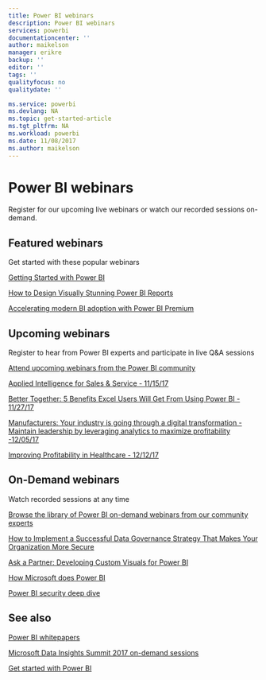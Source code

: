 ```yaml
---
title: Power BI webinars
description: Power BI webinars
services: powerbi
documentationcenter: ''
author: maikelson
manager: erikre
backup: ''
editor: ''
tags: ''
qualityfocus: no
qualitydate: ''

ms.service: powerbi
ms.devlang: NA
ms.topic: get-started-article
ms.tgt_pltfrm: NA
ms.workload: powerbi
ms.date: 11/08/2017
ms.author: maikelson
---
```

# Power BI webinars

Register for our upcoming live webinars or watch our recorded sessions on-demand.

## Featured webinars

Get started with these popular webinars

[Getting Started with Power BI](https://info.microsoft.com/getting-started-with-power-bi-ondemand.html?Is=Website)

[How to Design Visually Stunning Power BI Reports](https://community.powerbi.com/t5/Webinars-and-Video-Gallery/5-3-17-Webinar-How-to-Design-Visually-Stunning-Power-BI-Reports/m-p/168204?Is=Website)

[Accelerating modern BI adoption with Power BI Premium](https://info.microsoft.com/powerbi-premium-webinar-ondemand.html?Is=Website)


## Upcoming webinars

Register to hear from Power BI experts and participate in live Q&A sessions

[Attend upcoming webinars from the Power BI community](https://community.powerbi.com/t5/Webinars-and-Video-Gallery/bd-p/VideoTipsTricks?filter=webinars&featured=yes&Is=Website)

[Applied Intelligence for Sales & Service - 11/15/17](https://info.microsoft.com/applied-intelligence-for-sales-service.html?Is=Website)

[Better Together: 5 Benefits Excel Users Will Get From Using Power BI - 11/27/17](https://info.microsoft.com/excel-powerbi-better-together.html?Is=Website)

[Manufacturers: Your industry is going through a digital transformation - Maintain leadership by leveraging analytics to maximize profitability -12/05/17](https://info.microsoft.com/digital-transformation-in-manufacturing.html?Is=Website)

[Improving Profitability in Healthcare - 12/12/17](https://info.microsoft.com/improving-profitability-in-healthcare.html?Is=Website)

## On-Demand webinars

Watch recorded sessions at any time

[Browse the library of Power BI on-demand webinars from our community experts](https://community.powerbi.com/t5/Webinars-and-Video-Gallery/bd-p/VideoTipsTricks?filter=webinars&featured=yes&Is=Website)

[How to Implement a Successful Data Governance Strategy That Makes Your Organization More Secure](https://info.microsoft.com/powerbi-data-governance-strategy-ondemand.html?Is=Website)

[Ask a Partner: Developing Custom Visuals for Power BI](https://community.powerbi.com/t5/Webinars-and-Video-Gallery/Ask-a-Partner-Developing-Custom-Visuals-for-Power-BI/m-p/150368?Is=Website)

[How Microsoft does Power BI](https://info.microsoft.com/US-PowerBI-WBNR-FY17-11Nov-29-BIATMIcrosoft274828_01Registration-ForminBody.html?Is=Website)

[Power BI security deep dive](https://community.powerbi.com/t5/Webinars-and-Video-Gallery/5-23-2017-Power-BI-security-deep-dive-by-Kasper-de-Jonge/m-p/161476?Is=Website)

## See also

[Power BI whitepapers](whitepapers.md)

[Microsoft Data Insights Summit 2017 on-demand sessions](https://community.powerbi.com/t5/Data-Insights-Summit-2017-On/bd-p/DataInsightsSummit2017OnDemand?Is=Website)

[Get started with Power BI](service-get-started.md)